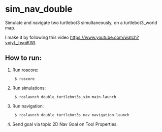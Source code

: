 # sim_nav_double
Simulate and navigate two turtlebot3 simultaneously, on a turtlebot3_world map.

I make it by following this video https://www.youtube.com/watch?v=iyL_hsqjKWI.

## How to run:

1. Run roscore:

        $ roscore
2. Run simulations:

        $ roslaunch double_turtlebot3s_sim main.launch
3. Run navigation:

        $ roslaunch double_turtlebot3s_nav navigation.launch
4. Send goal via topic 2D Nav Goal on Tool Properties.
